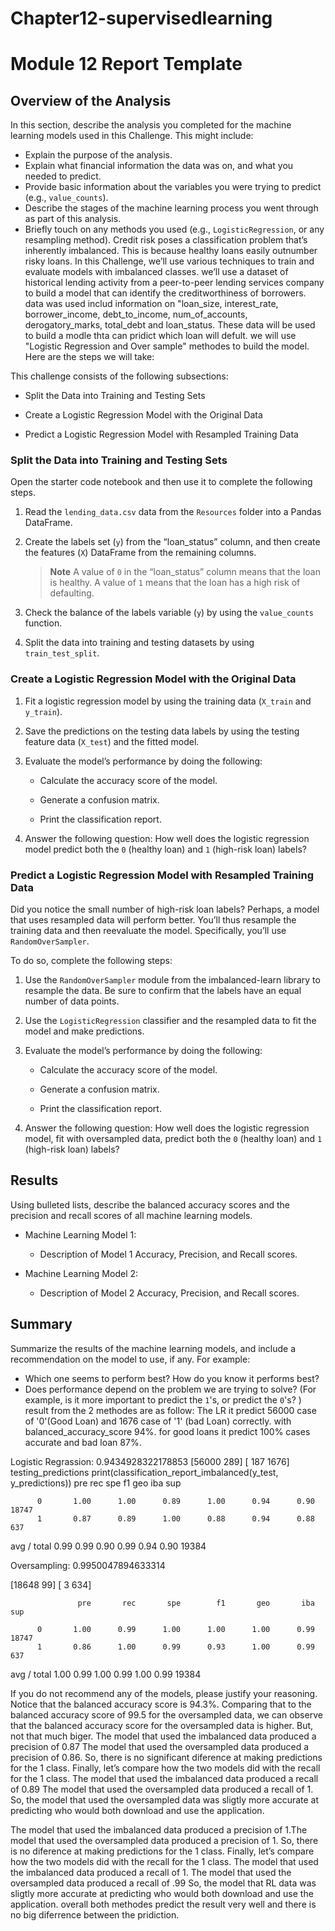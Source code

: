 # Chapter12-supervisedlearning
# Module 12 Report Template

## Overview of the Analysis

In this section, describe the analysis you completed for the machine learning models used in this Challenge. This might include:

* Explain the purpose of the analysis.
* Explain what financial information the data was on, and what you needed to predict.
* Provide basic information about the variables you were trying to predict (e.g., `value_counts`).
* Describe the stages of the machine learning process you went through as part of this analysis.
* Briefly touch on any methods you used (e.g., `LogisticRegression`, or any resampling method).
    Credit risk poses a classification problem that’s inherently imbalanced. This is because healthy loans easily outnumber risky loans. In this Challenge, we’ll use various techniques to train and evaluate models with imbalanced classes. we’ll use a dataset of historical lending activity from a peer-to-peer lending services company to build a model that can identify the creditworthiness of borrowers.
data was used includ information on "loan_size, interest_rate, borrower_income, debt_to_income, num_of_accounts, derogatory_marks, total_debt and loan_status. 
These data will be used to build  a modle thta can pridict which loan will defult. we will use "Logistic Regression and Over sample" methodes to build the model. Here are the steps we will take:

This challenge consists of the following subsections:

* Split the Data into Training and Testing Sets

* Create a Logistic Regression Model with the Original Data

* Predict a Logistic Regression Model with Resampled Training Data 

### Split the Data into Training and Testing Sets

Open the starter code notebook and then use it to complete the following steps.

1. Read the `lending_data.csv` data from the `Resources` folder into a Pandas DataFrame.

2. Create the labels set (`y`)  from the “loan_status” column, and then create the features (`X`) DataFrame from the remaining columns.

    > **Note** A value of `0` in the “loan_status” column means that the loan is healthy. A value of `1` means that the loan has a high risk of defaulting.  

3. Check the balance of the labels variable (`y`) by using the `value_counts` function.

4. Split the data into training and testing datasets by using `train_test_split`.

### Create a Logistic Regression Model with the Original Data

1. Fit a logistic regression model by using the training data (`X_train` and `y_train`).

2. Save the predictions on the testing data labels by using the testing feature data (`X_test`) and the fitted model.

3. Evaluate the model’s performance by doing the following:

    * Calculate the accuracy score of the model.

    * Generate a confusion matrix.

    * Print the classification report.

4. Answer the following question: How well does the logistic regression model predict both the `0` (healthy loan) and `1` (high-risk loan) labels?

### Predict a Logistic Regression Model with Resampled Training Data

Did you notice the small number of high-risk loan labels? Perhaps, a model that uses resampled data will perform better. You’ll thus resample the training data and then reevaluate the model. Specifically, you’ll use `RandomOverSampler`.

To do so, complete the following steps:

1. Use the `RandomOverSampler` module from the imbalanced-learn library to resample the data. Be sure to confirm that the labels have an equal number of data points. 

2. Use the `LogisticRegression` classifier and the resampled data to fit the model and make predictions.

3. Evaluate the model’s performance by doing the following:

    * Calculate the accuracy score of the model.

    * Generate a confusion matrix.

    * Print the classification report.
    
4. Answer the following question: How well does the logistic regression model, fit with oversampled data, predict both the `0` (healthy loan) and `1` (high-risk loan) labels?
## Results

Using bulleted lists, describe the balanced accuracy scores and the precision and recall scores of all machine learning models.

* Machine Learning Model 1:
  * Description of Model 1 Accuracy, Precision, and Recall scores.



* Machine Learning Model 2:
  * Description of Model 2 Accuracy, Precision, and Recall scores.

## Summary

Summarize the results of the machine learning models, and include a recommendation on the model to use, if any. For example:
* Which one seems to perform best? How do you know it performs best?
* Does performance depend on the problem we are trying to solve? (For example, is it more important to predict the `1`'s, or predict the `0`'s? )
result from the 2 methodes are as follow:
The LR it predict 56000  case of '0'(Good Loan) and 1676 case of '1' (bad Loan) correctly. with balanced_accuracy_score 94%. for good loans it predict 100% cases accurate and bad loan 87%.  

Logistic Regrassion: 
0.9434928322178853
[56000   289]
[  187  1676]
testing_predictions
print(classification_report_imbalanced(y_test, y_predictions))
                   pre       rec       spe        f1       geo       iba       sup

          0       1.00      1.00      0.89      1.00      0.94      0.90     18747
          1       0.87      0.89      1.00      0.88      0.94      0.88       637

avg / total       0.99      0.99      0.90      0.99      0.94      0.90     19384


Oversampling:
0.9950047894633314

[18648    99]
[    3   634]

                   pre       rec       spe        f1       geo       iba       sup

          0       1.00      0.99      1.00      1.00      1.00      0.99     18747
          1       0.86      1.00      0.99      0.93      1.00      0.99       637

avg / total       1.00      0.99      1.00      0.99      1.00      0.99     19384

If you do not recommend any of the models, please justify your reasoning.
Notice that the balanced accuracy score is 94.3%. Comparing that to the balanced accuracy score of 99.5 for the oversampled data, we can observe that the balanced accuracy score for the oversampled data is higher. But, not that much biger.
The model that used the imbalanced data produced a precision of 0.87 The model that used the oversampled data produced a precision of 0.86. So, there is no significant diference at making predictions for the 1 class.
Finally, let’s compare how the two models did with the recall for the 1 class. The model that used the imbalanced data produced a recall of 0.89 The model that used the oversampled data produced a recall of 1. So, the model that used the oversampled data was sligtly more accurate at predicting who would both download and use the application.


The model that used the imbalanced data produced a precision of 1.The model that used the oversampled data produced a precision of 1. So, there is no diference at making predictions for the 1 class.
Finally, let’s compare how the two models did with the recall for the 1 class. The model that used the imbalanced data produced a recall of 1. The model that used the oversampled data produced a recall of .99 So, the model that RL data was sligtly more accurate at predicting who would both download and use the application.
overall both methodes predict the result very well and there is no big diferrence between the pridiction. 

